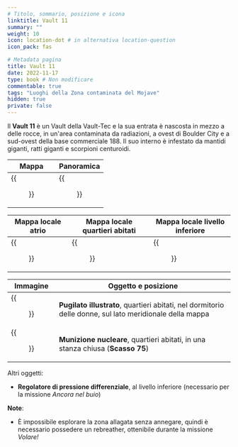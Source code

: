 ```yaml
---
# Titolo, sommario, posizione e icona
linktitle: Vault 11
summary: ""
weight: 10
icon: location-dot # in alternativa location-question
icon_pack: fas

# Metadata pagina
title: Vault 11
date: 2022-11-17
type: book # Non modificare
commentable: true
tags: "Luoghi della Zona contaminata del Mojave"
hidden: true
private: false
---
```


<div class="fnv">


Il **Vault 11** è un Vault della Vault-Tec e la sua entrata è nascosta in mezzo a delle rocce, in un'area contaminata da radiazioni, a ovest di Boulder City e a sud-ovest della base commerciale 188. Il suo interno è infestato da mantidi giganti, ratti giganti e scorpioni centuroidi.

| Mappa                  | Panoramica         |
| ---------------------- | ------------------ |
| {{<figure src="fnv/Vault_11_loc.webp">}} | {{<figure src="fnv/Vault_11.webp">}} |

| Mappa locale atrio              | Mappa locale quartieri abitati         | Mappa locale livello inferiore     |
| ------------------------------- | -------------------------------------- | ---------------------------------- |
| {{<figure src="fnv/Vault_11_entrance_map.webp">}} | {{<figure src="fnv/Vault_11_living_quarters_map.webp">}} | {{<figure src="fnv/Vault_11_lower_level_map.webp">}} |

| Immagine                        | Oggetto e posizione                                                                                      |
| ------------------------------- | -------------------------------------------------------------------------------------------------------- |
| {{<figure src="fnv/Unarmed_Book_Vault_11.webp">}} | **Pugilato illustrato**, quartieri abitati, nel dormitorio delle donne, sul lato meridionale della mappa |
| {{<figure src="fnv/Vault_11_mini_nuke.webp">}}    | **Munizione nucleare**, quartieri abitati, in una stanza chiusa (**Scasso 75**)                          |

Altri oggetti:
- **Regolatore di pressione differenziale**, al livello inferiore (necessario per la missione _Ancora nel buio_)

**Note**:
- È impossibile esplorare la zona allagata senza annegare, quindi è necessario possedere un rebreather, ottenibile durante la missione _Volare!_

</div>
